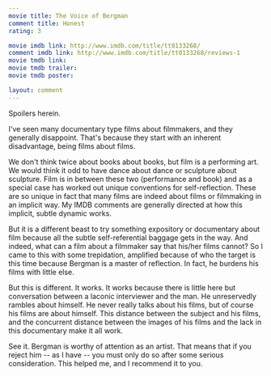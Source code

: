 ```yaml
---
movie title: The Voice of Bergman
comment title: Honest
rating: 3

movie imdb link: http://www.imdb.com/title/tt0133268/
comment imdb link: http://www.imdb.com/title/tt0133268/reviews-1
movie tmdb link: 
movie tmdb trailer: 
movie tmdb poster: 

layout: comment
---
```


Spoilers herein.

I've seen many documentary type films about filmmakers, and they generally disappoint. That's because they start with an inherent disadvantage, being films about films.

We don't think twice about books about books, but film is a performing art. We would think it odd to have dance about dance or sculpture about sculpture. Film is in between these two (performance and book) and as a special case has worked out unique conventions for self-reflection. These are so unique in fact that many films are indeed about films or filmmaking in an implicit way. My IMDB comments are generally directed at how this implicit, subtle dynamic works.

But it is a different beast to try something expository or documentary about film because all the subtle self-referential baggage gets in the way. And indeed, what can a film about a filmmaker say that his/her films cannot? So I came to this with some trepidation, amplified because of who the target is this time because Bergman is a master of reflection. In fact, he burdens his films with little else.

But this is different. It works. It works because there is little here but conversation between a laconic interviewer and the man. He unreservedly rambles about himself. He never really talks about his films, but of course his films are about himself. This distance between the subject and his films, and the concurrent distance between the images of his films and the lack in this documentary make it all work.

See it. Bergman is worthy of attention as an artist. That means that if you reject him -- as I have -- you must only do so after some serious consideration. This helped me, and I recommend it to you.
